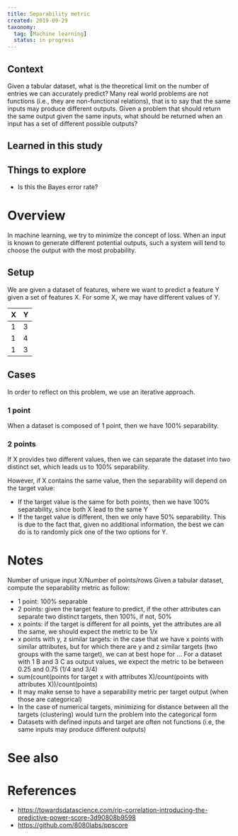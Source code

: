 ```yaml
---
title: Separability metric
created: 2019-09-29
taxonomy:
  tag: [Machine learning]
  status: in progress
---
```


## Context
Given a tabular dataset, what is the theoretical limit on the number of entries we can accurately predict? Many real world problems are not functions (i.e., they are non-functional relations), that is to say that the same inputs may produce different outputs. Given a problem that should return the same output given the same inputs, what should be returned when an input has a set of different possible outputs?

## Learned in this study

## Things to explore
* Is this the Bayes error rate?

# Overview
In machine learning, we try to minimize the concept of loss. When an input is known to generate different potential outputs, such a system will tend to choose the output with the most probability.

## Setup
We are given a dataset of features, where we want to predict a feature Y given a set of features X. For some X, we may have different values of Y.

| X | Y |
|---|---|
| 1 | 3 |
| 1 | 4 |
| 1 | 3 |

## Cases
In order to reflect on this problem, we use an iterative approach.

### 1 point
When a dataset is composed of 1 point, then we have 100% separability.

### 2 points
If X provides two different values, then we can separate the dataset into two distinct set, which leads us to 100% separability.

However, if X contains the same value, then the separability will depend on the target value:
* If the target value is the same for both points, then we have 100% separability, since both X lead to the same Y
* If the target value is different, then we only have 50% separability. This is due to the fact that, given no additional information, the best we can do is to randomly pick one of the two options for Y.

# Notes
Number of unique input X/Number of points/rows
Given a tabular dataset, compute the separability metric as follow:
* 1 point: 100% separable
* 2 points: given the target feature to predict, if the other attributes can separate two distinct targets, then 100%, if not, 50%
* x points: if the target is different for all points, yet the attributes are all the same, we should expect the metric to be 1/x
* x points with y, z similar targets: in the case that we have x points with similar attributes, but for which there are y and z similar targets (two groups with the same target), we can at best hope for ...
For a dataset with 1 B and 3 C as output values, we expect the metric to be between 0.25 and 0.75 (1/4 and 3/4)
* sum(count(points for target x with attributes X)/count(points with attributes X))/count(points)
* It may make sense to have a separability metric per target output (when those are categorical)
* In the case of numerical targets, minimizing for distance between all the targets (clustering) would turn the problem into the categorical form
* Datasets with defined inputs and target are often not functions (i.e, the same inputs may produce different outputs)

# See also

# References
* https://towardsdatascience.com/rip-correlation-introducing-the-predictive-power-score-3d90808b9598
* https://github.com/8080labs/ppscore
